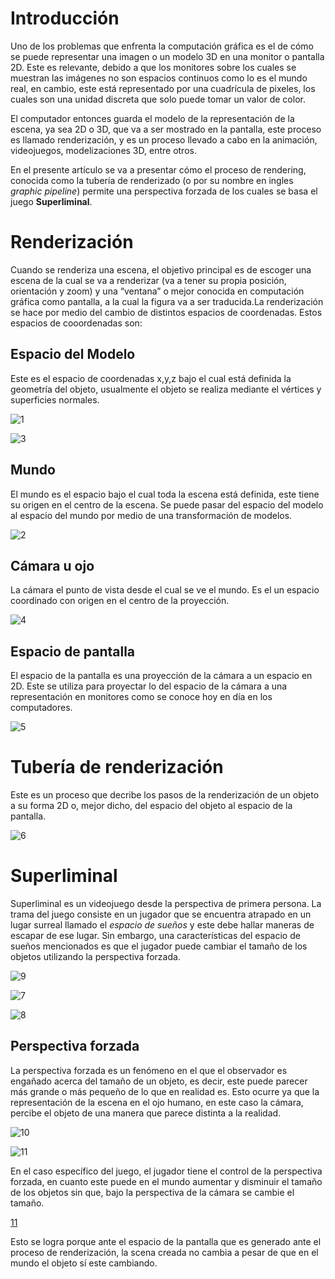 # Introducción
Uno de los problemas que enfrenta la computación gráfica es el de cómo se puede representar una imagen o un modelo 3D en una monitor o pantalla 2D. Este es relevante, debido a que los monitores sobre los cuales se muestran las imágenes no son espacios continuos como lo es el mundo real, en cambio, este está representado por una cuadrícula de pixeles, los cuales son una unidad discreta que solo puede tomar un valor de color. 

El computador entonces guarda el modelo de la representación de la escena, ya sea 2D o 3D, que va a ser mostrado en la pantalla, este proceso es llamado renderización, y es un proceso llevado a cabo en la animación, videojuegos, modelizaciones 3D, entre otros.

En el presente artículo se va a presentar cómo el proceso de rendering, conocida como la tubería de renderizado (o por su nombre en ingles *graphic pipeline*) permite una perspectiva forzada de los cuales se basa el juego **Superliminal**.

# Renderización

Cuando se renderiza una escena, el objetivo principal es de escoger una escena de la cual se va a renderizar (va a tener su propia posición, orientación y zoom) y una “ventana” o mejor conocida en computación gráfica como pantalla, a la cual la figura va a ser traducida.La renderización se hace por medio del cambio de distintos espacios de coordenadas. Estos espacios de cooordenadas son:

## Espacio del Modelo

Este es el espacio de coordenadas x,y,z bajo el cual está definida la geometría del objeto, usualmente el objeto se realiza mediante el  vértices y superficies normales.

![1](https://docs.blender.org/manual/en/latest/_images/modeling_meshes_primitives_all.png)

![3](https://help.autodesk.com/cloudhelp/2015/ENU/MayaLT/images/GUID-BB1C65CF-70BB-4B06-AC52-D50AAC0988FC.png)

## Mundo

El mundo es el espacio bajo el cual toda la escena está definida, este tiene su origen en el centro de la escena. Se puede pasar del espacio del modelo al espacio del mundo por medio de una transformación de modelos.

![2](https://help.autodesk.com/cloudhelp/2015/ENU/MayaLT/images/GUID-8B7AD211-47B4-4790-8543-82777029C75A.png)

## Cámara u ojo

La cámara  el punto de vista desde el cual se ve el mundo. Es el un espacio coordinado con origen en el centro de la proyección.

![4](http://ycpcs.github.io/cs470-fall2014/labs/images/lab07/viewSystem.png)

##  Espacio de pantalla

El espacio de la pantalla es una proyección de la cámara a un espacio en 2D. Este se utiliza para proyectar lo del espacio de la cámara a una representación en monitores como se conoce hoy en día en los computadores.

![5](https://i.stack.imgur.com/7wLHO.png)

# Tubería de renderización

Este es un proceso que decribe los pasos de la renderización de un objeto a su forma 2D o, mejor dicho, del espacio del objeto al espacio de la pantalla.

![6](http://findnerd.s3.amazonaws.com/imagedata/3115/3115.jpg)

# Superliminal

Superliminal es un videojuego desde la perspectiva de primera persona. La trama del juego consiste en un jugador que se encuentra atrapado en un lugar surreal llamado el *espacio de sueños* y este debe hallar maneras de escapar de ese lugar. Sin embargo, una características del espacio de sueños mencionados es que el jugador puede cambiar el tamaño de los objetos utilizando la perspectiva forzada.

![9](https://memestatic.fjcdn.com/gifs/Game+superliminal_19df52_7918238.gif)

![7](https://thumbs.gfycat.com/DescriptiveOddballEft-size_restricted.gif)

![8](https://c.tenor.com/dF43bBFb7dQAAAAd/superliminal.gif)

##  Perspectiva forzada

La perspectiva forzada es un fenómeno en el que el observador es engañado acerca del tamaño de un objeto, es decir, este puede parecer más grande o más pequeño de lo que en realidad es. Esto ocurre ya que la representación de la escena en el ojo humano, en este caso la cámara, percibe el objeto de una manera que parece distinta a la realidad.


![10](https://media.istockphoto.com/photos/tourists-at-uyuni-salt-flats-aka-salar-de-uyuni-in-bolivia-south-picture-id1209960044?k=20&m=1209960044&s=612x612&w=0&h=SY5bmp58AGofNOTI4qXbPcvcsoaBV5BxeZaWGGUkhjg=)

![11](https://portraitsrefined.com/wp-content/uploads/2021/02/forced-perspective-tower-piza-cone-person.jpg)

En el caso específico del juego, el jugador tiene el control de la perspectiva forzada, en cuanto este puede en el mundo aumentar y disminuir el tamaño de los objetos sin que, bajo la perspectiva de la cámara se cambie el tamaño. 

[11]({video-url})

Esto se logra porque ante el espacio de la pantalla que es generado ante el proceso de renderización, la scena creada no cambia a pesar de que en el mundo el objeto sí este cambiando.